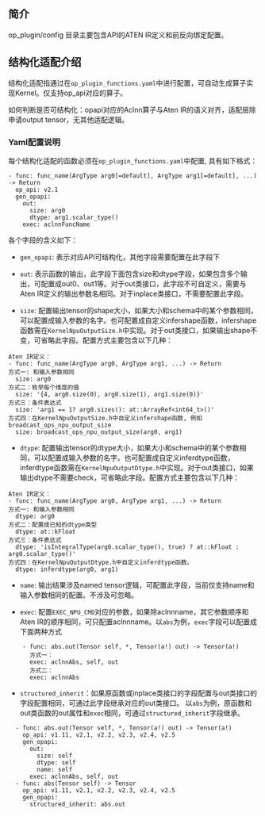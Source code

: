 ## 简介
op_plugin/config 目录主要包含API的ATEN IR定义和前反向绑定配置。

## 结构化适配介绍
结构化适配指通过在`op_plugin_functions.yaml`中进行配置，可自动生成算子实现Kernel。仅支持op_api对应的算子。

如何判断是否可结构化：opapi对应的Aclnn算子与Aten IR的语义对齐，适配层除申请output tensor，无其他适配逻辑。

### Yaml配置说明
每个结构化适配的函数必须在`op_plugin_functions.yaml`中配置, 具有如下格式：
```
- func: func_name(ArgType arg0[=default], ArgType arg1[=default], ...) -> Return
  op_api: v2.1
  gen_opapi:
    out:
      size: arg0
      dtype: arg1.scalar_type()
    exec: aclnnFuncName
```
各个字段的含义如下：

- `gen_opapi`: 表示对应API可结构化，其他字段需要配置在此字段下

- `out`: 表示函数的输出，此字段下面包含size和dtype字段，如果包含多个输出，可配置成out0、out1等。对于out类接口，此字段不可自定义，需要与Aten IR定义的输出参数名相同。对于inplace类接口，不需要配置此字段。

- `size`: 配置输出tensor的shape大小，如果大小和schema中的某个参数相同，可以配置成输入参数的名字。也可配置成自定义infershape函数，infershape函数需在`KernelNpuOutputSize.h`中实现。对于out类接口，如果输出shape不变，可省略此字段。配置方式主要包含以下几种：
```
Aten IR定义：
- func: func_name(ArgType arg0, ArgType arg1, ...) -> Return
方式一: 和输入参数相同
  size: arg0
方式二：枚举每个维度的值
  size: '{4, arg0.size(0), arg0.size(1), arg1.size(0)}'
方式三：条件表达式
  size: 'arg1 == 1? arg0.sizes(): at::ArrayRef<int64_t>()'
方式四：在KernelNpuOutputSize.h中自定义infershape函数, 例如broadcast_ops_npu_output_size
  size: broadcast_ops_npu_output_size(arg0, arg1)
```

- `dtype`: 配置输出tensor的dtype大小，如果大小和schema中的某个参数相同，可以配置成输入参数的名字。也可配置成自定义inferdtype函数，inferdtype函数需在`KernelNpuOutputDtype.h`中实现。对于out类接口，如果输出dtype不需要check，可省略此字段。配置方式主要包含以下几种：
```
Aten IR定义：
- func: func_name(ArgType arg0, ArgType arg1, ...) -> Return
方式一: 和输入参数相同
  dtype: arg0
方式二：配置成已知的dtype类型
  dtype: at::kFloat
方式三：条件表达式
  dtype: 'isIntegralType(arg0.scalar_type(), true) ? at::kFloat : arg0.scalar_type()'
方式四：在KernelNpuOutputDtype.h中自定义inferdtype函数。
  dtype: inferdtype(arg0, arg1)
```

- `name`: 输出结果涉及named tensor逻辑，可配置此字段，当前仅支持name和输入参数相同的配置。不涉及可忽略。

- `exec`: 配置`EXEC_NPU_CMD`对应的参数，如果除aclnnname，其它参数顺序和Aten IR的顺序相同，可只配置aclnnname。以`abs`为例，`exec`字段可以配置成下面两种方式
```
    - func: abs.out(Tensor self, *, Tensor(a!) out) -> Tensor(a!)
      方式一：
      exec: aclnnAbs, self, out
      方式二：
      exec: aclnnAbs
```

- `structured_inherit`：如果原函数或inplace类接口的字段配置与out类接口的字段配置相同，可通过此字段继承对应的out类接口。
以`abs`为例，原函数和out类函数的out属性和`exec`相同，可通过`structured_inherit`字段继承。
```
  - func: abs.out(Tensor self, *, Tensor(a!) out) -> Tensor(a!)
    op_api: v1.11, v2.1, v2.2, v2.3, v2.4, v2.5
    gen_opapi:
      out:
        size: self
        dtype: self
        name: self
      exec: aclnnAbs, self, out
  - func: abs(Tensor self) -> Tensor
    op_api: v1.11, v2.1, v2.2, v2.3, v2.4, v2.5
    gen_opapi:
      structured_inherit: abs.out  
```
